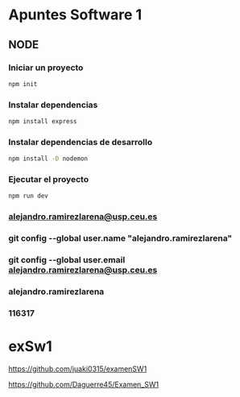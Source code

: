 # Apuntes Software 1

## NODE

### Iniciar un proyecto

```bash
npm init
```

### Instalar dependencias

```bash
npm install express
```

### Instalar dependencias de desarrollo

```bash
npm install -D nodemon
```

### Ejecutar el proyecto

```bash
npm run dev
```

### alejandro.ramirezlarena@usp.ceu.es

### git config --global user.name "alejandro.ramirezlarena"

### git config --global user.email alejandro.ramirezlarena@usp.ceu.es

### alejandro.ramirezlarena

### 116317

# exSw1

https://github.com/juaki0315/examenSW1

https://github.com/Daguerre45/Examen_SW1
